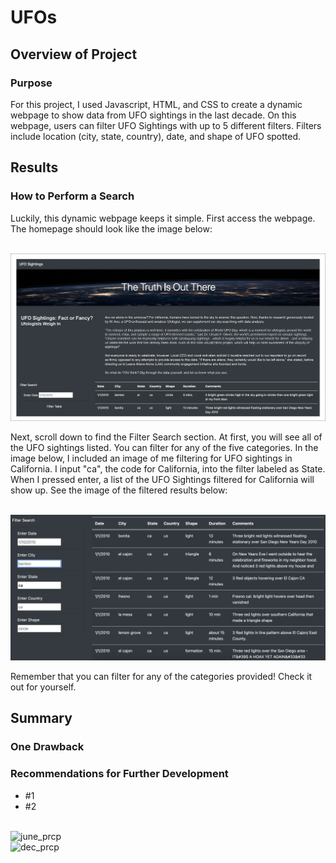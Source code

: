 # UFOs


## Overview of Project

### Purpose
For this project, I used Javascript, HTML, and CSS to create a dynamic webpage to show data from UFO sightings in the last decade. On this webpage, users can filter UFO Sightings with up to 5 different filters. Filters include location (city, state, country), date, and shape of UFO spotted. 

## Results

### How to Perform a Search
Luckily, this dynamic webpage keeps it simple. First access the webpage. The homepage should look like the image below:


<br/> ![search1](static/images/search1.png) 

Next, scroll down to find the Filter Search section. At first, you will see all of the UFO sightings listed. You can filter for any of the five categories. In the image below, I included an image of me filtering for UFO sightings in California. I input "ca", the code for California, into the filter labeled as State. When I pressed enter, a list of the UFO Sightings filtered for California will show up. See the image of the filtered results below: 

<br/> ![search2](static/images/search2.png) 

Remember that you can filter for any of the categories provided! Check it out for yourself. 

## Summary 

### One Drawback

### Recommendations for Further Development

- #1
- #2

<br/> ![june_prcp](images/june_prcp.png) 
<br/> ![dec_prcp](images/dec_prcp.png) 
